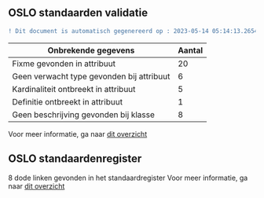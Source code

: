 ## OSLO standaarden validatie
```diff
! Dit document is automatisch gegenereerd op : 2023-05-14 05:14:13.265436
```

| Onbrekende gegevens               | Aantal  |
| ----------------------------              | --------------------------  |
| Fixme gevonden in attribuut               | 20  |
| Geen verwacht type gevonden bij attribuut | 6  |
| Kardinaliteit ontbreekt in attribuut      | 5  |
| Definitie ontbreekt in attribuut          | 1  |
| Geen beschrijving gevonden bij klasse     | 8  |

Voor meer informatie, ga naar [dit overzicht](output/controle_applicatieprofiel.md)

## OSLO standaardenregister

8 dode linken gevonden in het standaardregister
Voor meer informatie, ga naar [dit overzicht](output/dead_links.md)